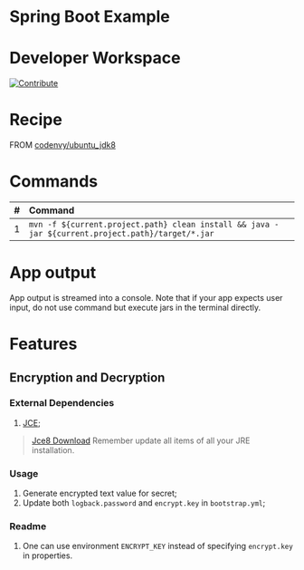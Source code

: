 # Spring Boot Example

# Developer Workspace

[![Contribute](http://beta.codenvy.com/factory/resources/codenvy-contribute.svg)](http://beta.codenvy.com/f?id=omriatu352kkthua)

# Recipe

FROM [codenvy/ubuntu_jdk8](https://hub.docker.com/r/codenvy/ubuntu_jdk8/)

# Commands

| #       | Command           | 
| :------------- |:------------- |
| 1      | `mvn -f ${current.project.path} clean install && java -jar ${current.project.path}/target/*.jar` |

# App output

App output is streamed into a console. Note that if your app expects user input, do not use command but execute jars in the terminal directly.

# Features

## Encryption and Decryption

### External Dependencies

1. [JCE](http://cloud.spring.io/spring-cloud-static/spring-cloud.html#_encryption_and_decryption);

> [Jce8 Download](http://www.oracle.com/technetwork/java/javase/downloads/jce8-download-2133166.html)
> Remember update all items of all your JRE installation.

### Usage

1. Generate encrypted text value for secret;
1. Update both `logback.password` and `encrypt.key` in `bootstrap.yml`;

### Readme

1. One can use environment `ENCRYPT_KEY` instead of specifying `encrypt.key` in properties.